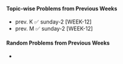 #### Topic-wise Problems from Previous Weeks
- prev. K ✅ sunday-2 [WEEK-12]
- prev. M ✅ sunday-2 [WEEK-12]
  
#### Random Problems from Previous Weeks
- 